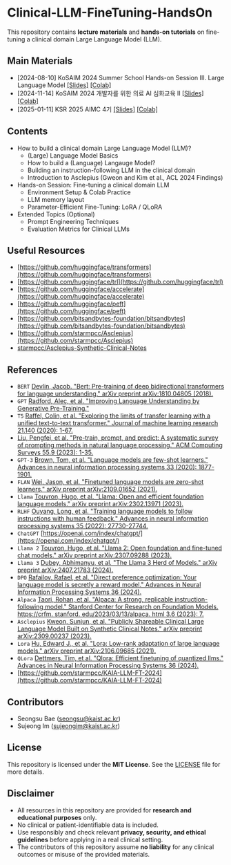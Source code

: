 # Clinical-LLM-FineTuning-HandsOn

This repository contains **lecture materials** and **hands-on tutorials** on fine-tuning a clinical domain Large Language Model (LLM).

## Main Materials
- [2024-08-10] KoSAIM 2024 Summer School Hands-on Session III. Large Language Model [[Slides]](https://docs.google.com/presentation/d/1OKYCo2aSuOo7nkus6ly2rrECpG_5QkPC6Hg3d1ooz3A/edit?usp=sharing) [[Colab]](https://colab.research.google.com/drive/1UGfib5xlepFu-b0bmwTLGvR07hvJKJS4?usp=sharing)
- [2024-11-14] KoSAIM 2024 개발자를 위한 의료 AI 심화교육 II [[Slides]](https://docs.google.com/presentation/d/1Pw1h1F_4kYSF2GGkDhtPE-R29Cvycd5xs4koFec0bmQ/edit?usp=sharing) [[Colab]](https://colab.research.google.com/drive/1_zMpUA2dHQu3eROEDdr4u5Vi5JQ9ZbA3?usp=sharing)
- [2025-01-11] KSR 2025 AIMC 4기 [[Slides]](https://docs.google.com/presentation/d/1MMPhtaOjbA9Fvbk59DalDGL6BF4rsAv93Mv0KnUWyiw/edit?usp=sharing) [[Colab]](https://colab.research.google.com/drive/1HTQrn0LSMk_o4YybCwxqn_v1tVx6K-9t?usp=sharing)

## Contents
- How to build a clinical domain Large Language Model (LLM)?
  - (Large) Language Model Basics
  - How to build a (Language) Langauge Model?
  - Building an instruction-following LLM in the clinical domain
  - Introduction to Asclepius (Gweon and Kim et al., ACL 2024 Findings)
- Hands-on Session: Fine-tuning a clinical domain LLM
  - Environment Setup & Colab Practice
  - LLM memory layout
  - Parameter-Efficient Fine-Tuning: LoRA / QLoRA
- Extended Topics (Optional)
  - Prompt Engineering Techniques
  - Evaluation Metrics for Clinical LLMs

## Useful Resources
- [https://github.com/huggingface/transformers](https://github.com/huggingface/transformers)
- [https://github.com/huggingface/trl](https://github.com/huggingface/trl)
- [https://github.com/huggingface/accelerate](https://github.com/huggingface/accelerate)
- [https://github.com/huggingface/peft](https://github.com/huggingface/peft)
- [https://github.com/bitsandbytes-foundation/bitsandbytes](https://github.com/bitsandbytes-foundation/bitsandbytes)
- [https://github.com/starmpcc/Asclepius](https://github.com/starmpcc/Asclepius)
- [starmpcc/Asclepius-Synthetic-Clinical-Notes](starmpcc/Asclepius-Synthetic-Clinical-Notes)

## References
- `BERT` [Devlin, Jacob. "Bert: Pre-training of deep bidirectional transformers for language understanding." arXiv preprint arXiv:1810.04805 (2018).](https://arxiv.org/pdf/1810.04805)
- `GPT` [Radford, Alec, et al. "Improving Language Understanding by Generative Pre-Training."](https://cdn.openai.com/research-covers/language-unsupervised/language_understanding_paper.pdf)
- `T5` [Raffel, Colin, et al. "Exploring the limits of transfer learning with a unified text-to-text transformer." Journal of machine learning research 21.140 (2020): 1-67.](https://www.jmlr.org/papers/volume21/20-074/20-074.pdf)
- [Liu, Pengfei, et al. "Pre-train, prompt, and predict: A systematic survey of prompting methods in natural language processing." ACM Computing Surveys 55.9 (2023): 1-35.](https://dl.acm.org/doi/pdf/10.1145/3560815)
- `GPT-3` [Brown, Tom, et al. "Language models are few-shot learners." Advances in neural information processing systems 33 (2020): 1877-1901.](https://proceedings.neurips.cc/paper_files/paper/2020/file/1457c0d6bfcb4967418bfb8ac142f64a-Paper.pdf)
- `FLAN` [Wei, Jason, et al. "Finetuned language models are zero-shot learners." arXiv preprint arXiv:2109.01652 (2021).](https://arxiv.org/pdf/2109.01652)
- `Llama` [Touvron, Hugo, et al. "Llama: Open and efficient foundation language models." arXiv preprint arXiv:2302.13971 (2023).](https://arxiv.org/pdf/2302.13971)
- `RLHF` [Ouyang, Long, et al. "Training language models to follow instructions with human feedback." Advances in neural information processing systems 35 (2022): 27730-27744.](https://proceedings.neurips.cc/paper_files/paper/2022/file/b1efde53be364a73914f58805a001731-Paper-Conference.pdf)
- `ChatGPT` [https://openai.com/index/chatgpt/](https://openai.com/index/chatgpt/)
- `Llama 2` [Touvron, Hugo, et al. "Llama 2: Open foundation and fine-tuned chat models." arXiv preprint arXiv:2307.09288 (2023).](https://arxiv.org/pdf/2307.09288)
- `Llama 3` [Dubey, Abhimanyu, et al. "The Llama 3 Herd of Models." arXiv preprint arXiv:2407.21783 (2024).](https://arxiv.org/pdf/2407.21783)
- `DPO` [Rafailov, Rafael, et al. "Direct preference optimization: Your language model is secretly a reward model." Advances in Neural Information Processing Systems 36 (2024).](https://proceedings.neurips.cc/paper_files/paper/2023/file/a85b405ed65c6477a4fe8302b5e06ce7-Paper-Conference.pdf)
- `Alpaca` [Taori, Rohan, et al. "Alpaca: A strong, replicable instruction-following model." Stanford Center for Research on Foundation Models. https://crfm. stanford. edu/2023/03/13/alpaca. html 3.6 (2023): 7.](https://crfm.stanford.edu/2023/03/13/alpaca.html)
- `Asclepius` [Kweon, Sunjun, et al. "Publicly Shareable Clinical Large Language Model Built on Synthetic Clinical Notes." arXiv preprint arXiv:2309.00237 (2023).](https://arxiv.org/pdf/2309.00237)
- `Lora` [Hu, Edward J., et al. "Lora: Low-rank adaptation of large language models." arXiv preprint arXiv:2106.09685 (2021).](https://arxiv.org/pdf/2106.09685)
- `QLora` [Dettmers, Tim, et al. "Qlora: Efficient finetuning of quantized llms." Advances in Neural Information Processing Systems 36 (2024).](https://proceedings.neurips.cc/paper_files/paper/2023/file/1feb87871436031bdc0f2beaa62a049b-Paper-Conference.pdf)
- [https://github.com/starmpcc/KAIA-LLM-FT-2024](https://github.com/starmpcc/KAIA-LLM-FT-2024)

## Contributors
- Seongsu Bae (seongsu@kaist.ac.kr)
- Sujeong Im (sujeongim@kaist.ac.kr)

## License
This repository is licensed under the **MIT License**. See the [LICENSE](https://github.com/baeseongsu/Clinical-LLM-FineTuning-HandsOn/blob/master/LICENSE) file for more details.

## Disclaimer
- All resources in this repository are provided for **research and educational purposes** only.  
- No clinical or patient-identifiable data is included.  
- Use responsibly and check relevant **privacy, security, and ethical guidelines** before applying in a real clinical setting.  
- The contributors of this repository assume **no liability** for any clinical outcomes or misuse of the provided materials.
